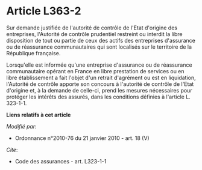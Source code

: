 # Article L363-2

Sur demande justifiée de l'autorité de contrôle de l'Etat d'origine des entreprises,         l'Autorité de contrôle
prudentiel restreint ou interdit la libre disposition de tout ou partie de ceux des actifs des entreprises d'assurance ou de
réassurance communautaires qui sont localisés sur le territoire de la République française. 

Lorsqu'elle est informée qu'une entreprise d'assurance ou de réassurance communautaire opérant en France en libre prestation
de services ou en libre établissement a fait l'objet d'un retrait d'agrément ou est en liquidation, l'Autorité de contrôle
apporte son concours à l'autorité de contrôle de l'Etat d'origine et, à la demande de celle-ci, prend les mesures nécessaires
pour protéger les intérêts des assurés, dans les conditions définies à l'article L. 323-1-1.

**Liens relatifs à cet article**

_Modifié par_:

  - Ordonnance n°2010-76 du 21 janvier 2010 - art. 18 (V)

_Cite_:

  - Code des assurances - art. L323-1-1
